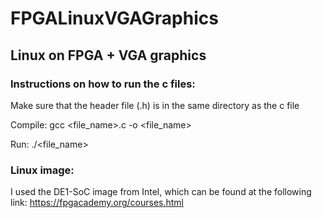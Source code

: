 # FPGALinuxVGAGraphics
## Linux on FPGA + VGA graphics 

<h3>Instructions on how to run the c files:</h3> 

Make sure that the header file (.h) is in the same directory as the c file

Compile:
gcc <file_name>.c -o <file_name>

Run:
./<file_name>

 <h3>Linux image:</h3>

 I used the DE1-SoC image from Intel, which can be found at the following link: https://fpgacademy.org/courses.html

